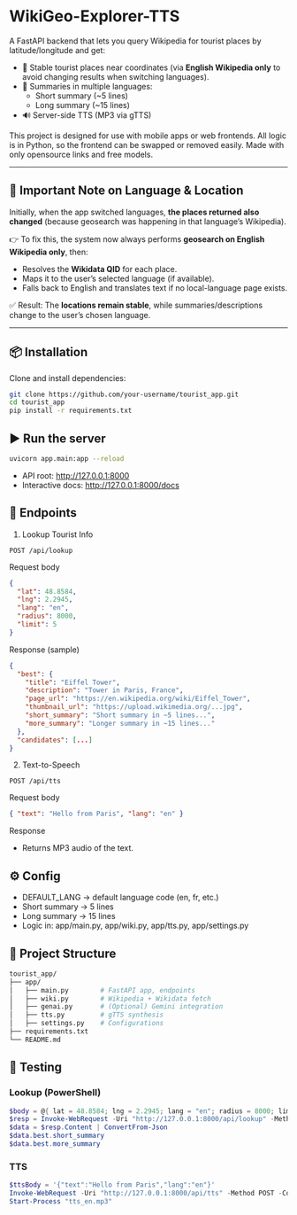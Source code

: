 # WikiGeo-Explorer-TTS

A FastAPI backend that lets you query Wikipedia for tourist places by latitude/longitude and get:
- 📍 Stable tourist places near coordinates (via **English Wikipedia only** to avoid changing results when switching languages).
- 📖 Summaries in multiple languages:
  - Short summary (~5 lines)
  - Long summary (~15 lines)
- 🔊 Server-side TTS (MP3 via gTTS)

This project is designed for use with mobile apps or web frontends. All logic is in Python, so the frontend can be swapped or removed easily. Made with only opensource links and free models.

---

## 🚨 Important Note on Language & Location
Initially, when the app switched languages, **the places returned also changed** (because geosearch was happening in that language’s Wikipedia).  

👉 To fix this, the system now always performs **geosearch on English Wikipedia only**, then:
- Resolves the **Wikidata QID** for each place.
- Maps it to the user’s selected language (if available).
- Falls back to English and translates text if no local-language page exists.

✅ Result: The **locations remain stable**, while summaries/descriptions change to the user’s chosen language.

---

## 📦 Installation

Clone and install dependencies:

```bash
git clone https://github.com/your-username/tourist_app.git
cd tourist_app
pip install -r requirements.txt
```

## ▶️ Run the server
```bash
uvicorn app.main:app --reload
```
- API root: http://127.0.0.1:8000
- Interactive docs: http://127.0.0.1:8000/docs

## 🔗 Endpoints
1. Lookup Tourist Info
```
POST /api/lookup
```
Request body
```json
{
  "lat": 48.8584,
  "lng": 2.2945,
  "lang": "en",
  "radius": 8000,
  "limit": 5
}
```

Response (sample)
```json
{
  "best": {
    "title": "Eiffel Tower",
    "description": "Tower in Paris, France",
    "page_url": "https://en.wikipedia.org/wiki/Eiffel_Tower",
    "thumbnail_url": "https://upload.wikimedia.org/...jpg",
    "short_summary": "Short summary in ~5 lines...",
    "more_summary": "Longer summary in ~15 lines..."
  },
  "candidates": [...]
}
```

2. Text-to-Speech
```
POST /api/tts
```

Request body
```json
{ "text": "Hello from Paris", "lang": "en" }
```
Response
- Returns MP3 audio of the text.

## ⚙️ Config

- DEFAULT_LANG → default language code (en, fr, etc.)
- Short summary → 5 lines
- Long summary → 15 lines
- Logic in: app/main.py, app/wiki.py, app/tts.py, app/settings.py

## 📂 Project Structure

```bash
tourist_app/
├── app/
│   ├── main.py        # FastAPI app, endpoints
│   ├── wiki.py        # Wikipedia + Wikidata fetch
│   ├── genai.py       # (Optional) Gemini integration
│   ├── tts.py         # gTTS synthesis
│   ├── settings.py    # Configurations
├── requirements.txt
└── README.md
```

## 🧪 Testing
### Lookup (PowerShell)
```powershell
$body = @{ lat = 48.8584; lng = 2.2945; lang = "en"; radius = 8000; limit = 5 } | ConvertTo-Json
$resp = Invoke-WebRequest -Uri "http://127.0.0.1:8000/api/lookup" -Method POST -ContentType "application/json" -Body $body
$data = $resp.Content | ConvertFrom-Json
$data.best.short_summary
$data.best.more_summary
```

### TTS
```powershell
$ttsBody = '{"text":"Hello from Paris","lang":"en"}'
Invoke-WebRequest -Uri "http://127.0.0.1:8000/api/tts" -Method POST -ContentType "application/json" -Body $ttsBody -OutFile "tts_en.mp3"
Start-Process "tts_en.mp3"
```
